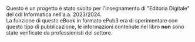 Questo è un progetto è stato svolto per l'insegnamento di "Editoria Digitale" del cdl Informatica nell'a.a. 2023/2024. <br/>
La funzione di questo eBook in formato ePub3 era di sperimentare con questo tipo di pubblicazione, le informazioni contenute nel libro **non** sono state verificate da professionisti del settore.
